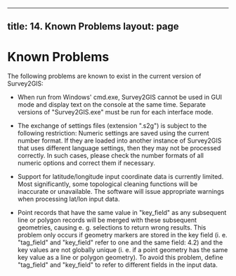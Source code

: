 
---
title: 14. Known Problems
layout: page
---

# Known Problems

The following problems are known to exist in the current version of Survey2GIS:

- When run from Windows' cmd.exe, Survey2GIS cannot be used in GUI mode and display text on the console at the same time. Separate versions of "Survey2GIS.exe" must be run for each interface mode.

- The exchange of settings files (extension ".s2g") is subject to the following restriction: Numeric settings are saved using the current number format. If they are loaded into another instance of Survey2GIS that uses different language settings, then they may not be processed correctly. In such cases, please check the number formats of all numeric options and correct them if necessary.

- Support for latitude/longitude input coordinate data is currently limited. Most significantly, some topological cleaning functions will be inaccurate or unavailable. The software will issue appropriate warnings when processing lat/lon input data.

- Point records that have the same value in "key_field" as any subsequent line or polygon records will be merged with these subsequent geometries, causing e. g. selections to return wrong results. This problem only occurs if geometry markers are stored in the key field (i. e. "tag_field" and "key_field" refer to one and the same field: 4.2) and the key values are not globally unique (i. e. if a point geometry has the same key value as a line or polygon geometry). To avoid this problem, define "tag_field" and "key_field" to refer to different fields in the input data.